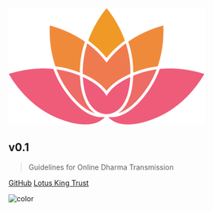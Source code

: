 ![logo](https://raw.githubusercontent.com/Lotus-King-Research/Home/main/Assets/Images/Lotus-King-Research-Logo-Transparent.png)

## v0.1

> Guidelines for Online Dharma Transmission

[GitHub](https://github.com/Lotus-King-Research/Transmit)
[Lotus King Trust](https://lotuskingtrust.org/)

![color](#f0f0f0)
